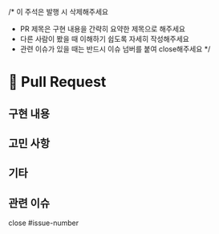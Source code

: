 /*
이 주석은 발행 시 삭제해주세요
- PR 제목은 구현 내용을 간략히 요약한 제목으로 해주세요
- 다른 사람이 봤을 때 이해하기 쉽도록 자세히 작성해주세요
- 관련 이슈가 있을 때는 반드시 이슈 넘버를 붙여 close해주세요
*/

# 🚀 Pull Request

## 구현 내용

## 고민 사항

## 기타

## 관련 이슈
close #issue-number
